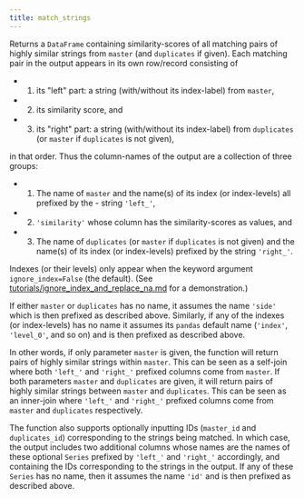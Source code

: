 ```yaml
---
title: match_strings
---
```



Returns a `DataFrame` containing similarity-scores of all matching pairs of highly similar strings from `master` (and `duplicates` if given).  Each matching pair in the output appears in its own row/record consisting of
   
- 1. its "left" part: a string (with/without its index-label) from `master`, 
- 2. its similarity score, and  
- 3. its "right" part: a string (with/without its index-label) from `duplicates` (or `master` if `duplicates` is not given), 
   
in that order.  Thus the column-names of the output are a collection of three groups:
   
- 1. The name of `master` and the name(s) of its index (or index-levels) all prefixed by the - string `'left_'`,
- 2. `'similarity'` whose column has the similarity-scores as values, and 
- 3. The name of `duplicates` (or `master` if `duplicates` is not given) and the name(s) of its index (or index-levels) prefixed by the string `'right_'`.

Indexes (or their levels) only appear when the keyword argument `ignore_index=False` (the default). (See [tutorials/ignore_index_and_replace_na.md](https://github.com/Bergvca/string_grouper/blob/master/tutorials/ignore_index_and_replace_na.md) for a demonstration.)

If either `master` or `duplicates` has no name, it assumes the name `'side'` which is then prefixed as described above.  Similarly, if any of the indexes (or index-levels) has no name it assumes its `pandas` default name (`'index'`, `'level_0'`, and so on) and is then prefixed as described above.

In other words, if only parameter `master` is given, the function will return pairs of highly similar strings within `master`.  This can be seen as a self-join where both `'left_'` and `'right_'` prefixed columns come from `master`. If both parameters `master` and `duplicates` are given, it will return pairs of highly similar strings between `master` and `duplicates`. This can be seen as an inner-join where `'left_'` and `'right_'` prefixed columns come from `master` and `duplicates` respectively.     

The function also supports optionally inputting IDs (`master_id` and `duplicates_id`) corresponding to the strings being matched.  In which case, the output includes two additional columns whose names are the names of these optional `Series` prefixed by `'left_'` and `'right_'` accordingly, and containing the IDs corresponding to the strings in the output.  If any of these `Series` has no name, then it assumes the name `'id'` and is then prefixed as described above.


